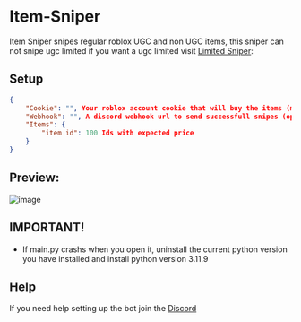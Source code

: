 # Item-Sniper
Item Sniper snipes regular roblox UGC and non UGC items, this sniper can not snipe ugc limited if you want a ugc limited visit [Limited Sniper](https://github.com/Aspectise/Limited-Sniper):

## Setup
```json
{
    "Cookie": "", Your roblox account cookie that will buy the items (main account cookie)
    "Webhook": "", A discord webhook url to send successfull snipes (optional)
    "Items": {
        "item id": 100 Ids with expected price
    }
}
```

## Preview:
![image](https://github.com/Aspectise/Item-Sniper/assets/90333100/eca47999-3dd7-4167-92df-9a83c82089c2)

## IMPORTANT!
- If main.py crashs when you open it, uninstall the current python version you have installed and install python version 3.11.9
## Help
If you need help setting up the bot join the [Discord](https://discord.gg/deathsniper)
